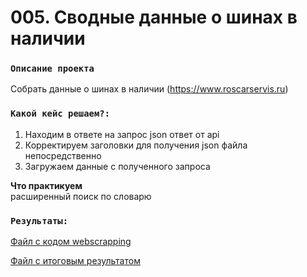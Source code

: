 # 005. Сводные данные о шинах в наличии


### `Описание проекта`    
Собрать данные о шинах в наличии (https://www.roscarservis.ru)


### `Какой кейс решаем?:`    
1. Находим в ответе на запрос json ответ от api
2. Корректируем заголовки для получения json файла непосредственно
3. Загружаем данные с полученного запроса


**Что практикуем**     
расширенный поиск по словарю 

### `Результаты:`  
[Файл с кодом webscrapping](https://github.com/f999145/cases/blob/main/005_wscrap_roscarservis.ru/webscrapping.py)

[Файл с итоговым результатом](https://github.com/f999145/cases/blob/main/005_wscrap_roscarservis.ru/data/busbars.zip)